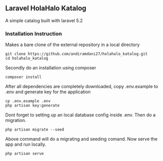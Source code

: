 ## Laravel HolaHalo Katalog

A simple catalog built with laravel 5.2

### Installation Instruction
Makes a bare clone of the external repository in a local directory
```
git clone https://github.com/andiramdani27/holahalo_katalog.git
cd holahalo_katalog
```

Secondly do an installation using composer
```
composer install
```

After all dependencies are completely downloaded, copy .env.example to .env and generate key for the application
```
cp .env.example .env
php artisan key:generate
```

Dont forget to setting up an local database config inside .env. Then do a migration.
```
php artisan migrate --seed
```

Above command will do a migrating and seeding comand. Now serve the app and run locally.
```
php artisan serve
```
